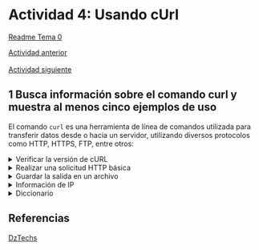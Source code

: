 # Actividad 4: Usando cUrl

[Readme Tema 0](/Tema0/readme.md)

[Actividad anterior](0.3.md)
&emsp;&emsp;&emsp;&emsp;&emsp;&emsp;&emsp;&emsp;&emsp;&emsp;&emsp;&emsp;&emsp;&emsp;&emsp;&emsp;&emsp;&emsp;&emsp;&emsp;&emsp;&emsp;&emsp;&emsp;&emsp;&emsp;&emsp;&emsp;&emsp;&emsp;&emsp;&emsp;&emsp;
[Actividad siguiente](0.5.md)

## 1 Busca información sobre el comando curl y muestra al menos cinco ejemplos de uso

El comando ``curl`` es una herramienta de línea de comandos utilizada para transferir datos desde o hacia un servidor, utilizando diversos protocolos como HTTP, HTTPS, FTP, entre otros:

<details>

<summary>Verificar la versión de cURL</summary>

> <br>
> Usando el comando `curl --version`, podremos ver la versión de cURL disponible en nuestro equipo.
>
> ``` cmd
> C:\Users\user>curl --version
> curl 8.7.1 (Windows) libcurl/8.7.1 Schannel zlib/1.3 WinIDN
> Release-Date: 2024-03-27
> Protocols: dict file ftp ftps http https imap imaps ipfs ipns mqtt pop3 pop3s smb smbs smtp smtps telnet tftp
> Features: alt-svc AsynchDNS HSTS HTTPS-proxy IDN IPv6 Kerberos Largefile libz NTLM SPNEGO SSL > SSPI threadsafe Unicode UnixSockets
> ```
>
</details>

<details>

<summary>Realizar una solicitud HTTP básica</summary>

> Este comando muestra el contenido de la página web en la terminal
>
> ``curl http://ejemplo.com``
>
<<<<<<< Updated upstream
> ``` cmd
=======
>``` cmd
>>>>>>> Stashed changes
> C:\Users\user>curl https://wikipedia.org
> 
> <!DOCTYPE HTML PUBLIC "-//IETF//DTD HTML 2.0//EN">
> <html><head>
> <title>301 Moved Permanently</title>
> </head><body>
> <h1>Moved Permanently</h1>
> <p>The document has moved <a href="https://www.wikipedia.org/">here</a>.</p>
> </body></html>
> ```
>
>
> Si por ejemplo hacemos ``curl https://wikipedia.org``, este nos devuelve que la dirección actual de la url que hemos solicitado, está en ``https://www.wikipedia.org/``, y si realizamos ``curl https://www.wikipedia.org/``, este nos devuelve la pagina completa de la dirección
>
> ![0.4.1](img/0.4.1.png)
</details>

<details>

<summary>Guardar la salida en un archivo</summary>

> <br>
> Mediante este comando, podremos crear una pagina html estatica de la solicitud del anterior ejemplo
>
> ``curl http://ejemplo.com > salida.html``
>
> ![0.4.2](img/0.4.2.png)
>
> <a href="res/0.4.2_salida.html">código de salida</a>
>
> [web de salida](https://htmlpreview.github.io/?https://github.com/jcorvid509/SREI/blob/d7a634bdaf65df4cb7ab79475c74a8450b25714c/Tema0/Actividades/res/0.4.2_salida.html)
>
> [web de entrada](https://www.wikipedia.org/)
>
</details>

<details>

<summary>Información de IP</summary>

> <br>
> Se puede usar el comando `curl ipinfo.io` para obtener toda la información de la red sobre el dispositivo.
>
> ``` cmd
> C:\Users\user>curl ipinfo.io
> {
>   "ip": "80.24.235.188",
>   "hostname": "188.red-80-24-235.staticip.rima-tde.net",
>   "city": "Sevilla",
>   "region": "Andalusia",
>   "country": "ES",
>   "loc": "37.3828,-5.9732",
>   "org": "AS3352 TELEFONICA DE ESPANA S.A.U.",
>   "postal": "41005",
>   "timezone": "Europe/Madrid",
>   "readme": "https://ipinfo.io/missingauth"
> }
> ```
>
</details>

<details>

<summary>Diccionario</summary>

> <br>
> El protocolo `dict`, proporcionado por *libcurl* se puede usar para encontrar el significado de una palabra. Usa como fuente
> [WordNet](https://wordnet.princeton.edu/)
>
> ``` cmd
> C:\Users\2ASIR>curl dict://dict.org/d:platypus
> 220 dict.dict.org dictd 1.12.1/rf on Linux 4.19.0-10-amd64 <auth.mime> <376245610.23395.1728456703@dict.dict.org>
> 250 ok
> 150 2 definitions retrieved
> 151 "Platypus" gcide "The Collaborative International Dictionary of English v.0.48"
> Platypus \Plat"y*pus\, n. [NL., fr. Gr. ? + ? foot.] (Zool.)
>    The {duck mole}. See under {Duck}.
> 
>    Syn: Duck Mole, duckbill, duck-bill platypus, duck-billed
>         platypus. [1913 Webster]
> .
> 151 "platypus" gcide "The Collaborative International Dictionary of English v.0.48"
> Duck \Duck\, n. [OE. duke, doke. See {Duck}, v. t. ]
>    1. (Zool.) Any bird of the subfamily {Anatin[ae]}, family
>       {Anatid[ae]}.
>       [1913 Webster]
> 
>    Note: The genera and species are numerous. They are divided
>          into {river ducks} and {sea ducks}. Among the former
>          are the common domestic duck ({Anas boschas}); the wood
>          duck ({Aix sponsa}); the beautiful mandarin duck of
>          China ({Dendronessa galeriliculata}); the Muscovy duck,
>          originally of South America ({Cairina moschata}). Among
>          the sea ducks are the eider, canvasback, scoter, etc.
>          [1913 Webster]
> 
>    2. A sudden inclination of the bead or dropping of the
>       person, resembling the motion of a duck in water.
>       [1913 Webster]
> ```
>
</details>

## Referencias
[DzTechs](https://es.dztechy.com/useful-curl-commands/)